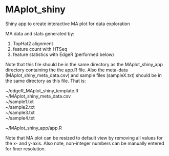 # MAplot_shiny
 Shiny app to create interactive MA plot for data exploration  

 MA data and stats generated by:  
   1) TopHat2 alignment  
   2) feature count with HTSeq  
   3) feature statistics with EdgeR (performed below)

 Note that this file should be in the same directory as the MAplot_shiny_app
 directory containing the the app.R file.  Also the meta-data 
 (MAplot_shiny_meta_data.csv) and sample files (sampleX.txt) should be in the 
 same directory as this file.  That is:
 
 ~/edgeR_MAplot_shiny_template.R  
 ~/MAplot_shiny_meta_data.csv  
 ~/sample1.txt  
 ~/sample2.txt  
 ~/sample3.txt  
 ~/sample4.txt  
    
  ~/MAplot_shiny_app/app.R

 Note that MA plot can be resized to default view by removing all values 
 for the x- and y-axis.  Also note, non-integer numbers can be manually 
 entered for finer resolution.
